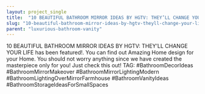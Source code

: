 ```yaml
---
layout: project_single
title:  "10 BEAUTIFUL BATHROOM MIRROR IDEAS BY HGTV: THEY’LL CHANGE YOUR LIFE has been featured!. You can find out Amazing Home design for your Home. You should not worry anything since we have created the masterpiece only for you! Just check this out! TAG:"
slug: "10-beautiful-bathroom-mirror-ideas-by-hgtv-theyll-change-your-life-has-been-featured-you"
parent: "luxurious-bathroom-vanity"
---
```

10 BEAUTIFUL BATHROOM MIRROR IDEAS BY HGTV: THEY’LL CHANGE YOUR LIFE has been featured!. You can find out Amazing Home design for your Home. You should not worry anything since we have created the masterpiece only for you! Just check this out! TAG: #BathroomDecorIdeas #BathroomMirrorMakeover #BathroomMirrorLightingModern #BathroomLightingOverMirrorFarmhouse #BathroomVanityIdeas #BathroomStorageIdeasForSmallSpaces